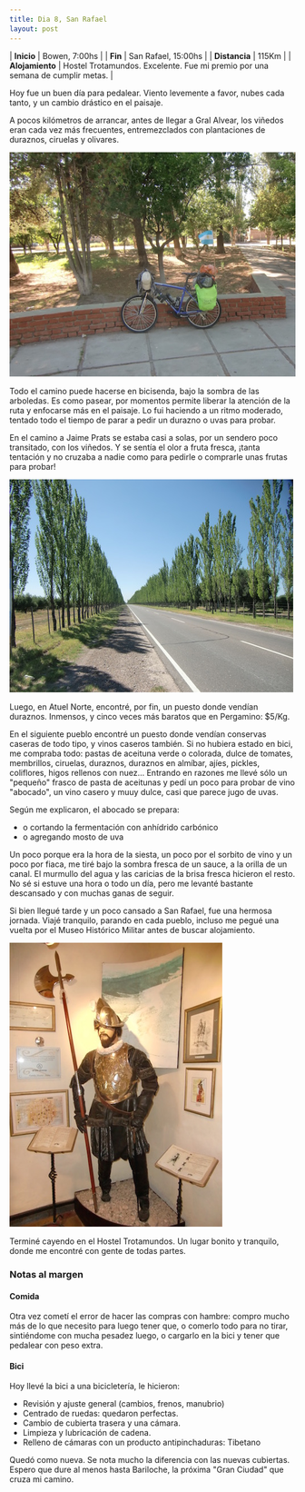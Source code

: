 ```yaml
---
title: Dia 8, San Rafael
layout: post
---
```


| **Inicio**      | Bowen, 7:00hs |
| **Fin**         | San Rafael, 15:00hs |
| **Distancia**   | 115Km |
| **Alojamiento** | Hostel Trotamundos. Excelente. Fue mi premio por una semana de cumplir metas. |

Hoy fue un buen día para pedalear. Viento levemente a favor, nubes cada tanto, y un cambio drástico en el paisaje.

A pocos kilómetros de arrancar, antes de llegar a Gral Alvear, los viñedos eran cada vez más frecuentes, entremezclados con plantaciones de duraznos, ciruelas y olivares.

[![](/images/2015-01-13-san-rafael_0_thumb.jpg)](/images/2015-01-13-san-rafael_0.jpg)

Todo el camino puede hacerse en bicisenda, bajo la sombra de las arboledas. Es como pasear, por momentos permite liberar la atención de la ruta y enfocarse más en el paisaje. Lo fui haciendo a un ritmo moderado, tentado todo el tiempo de parar a pedir un durazno o uvas para probar.

En el camino a Jaime Prats se estaba casi a solas, por un sendero poco transitado, con los viñedos. Y se sentía el olor a fruta fresca, ¡tanta tentación y no cruzaba a nadie como para pedirle o comprarle unas frutas para probar!

[![](/images/2015-01-13-san-rafael_1_thumb.jpg)](/images/2015-01-13-san-rafael_1.jpg)

Luego, en Atuel Norte, encontré, por fin, un puesto donde vendían duraznos. Inmensos, y cinco veces más baratos que en Pergamino: $5/Kg.

En el siguiente pueblo encontré un puesto donde vendían conservas caseras de todo tipo, y vinos caseros también. Si no hubiera estado en bici, me compraba todo: pastas de aceituna verde o colorada, dulce de tomates, membrillos, ciruelas, duraznos, duraznos en almíbar, ajíes, pickles, coliflores, higos rellenos con nuez... Entrando en razones me llevé sólo un "pequeño" frasco de pasta de aceitunas y pedí un poco para probar de vino "abocado", un vino casero y muuy dulce, casi que parece jugo de uvas.

Según me explicaron, el abocado se prepara:

 * o cortando la fermentación con anhídrido carbónico
 * o agregando mosto de uva

Un poco porque era la hora de la siesta, un poco por el sorbito de vino y un poco por fiaca, me tiré bajo la sombra fresca de un sauce, a la orilla de un canal. El murmullo del agua y las caricias de la brisa fresca hicieron el resto. No sé si estuve una hora o todo un día, pero me levanté bastante descansado y con muchas ganas de seguir.

Si bien llegué tarde y un poco cansado a San Rafael, fue una hermosa jornada. Viajé tranquilo, parando en cada pueblo, incluso me pegué una vuelta por el Museo Histórico Militar antes de buscar alojamiento.

[![](/images/2015-01-13-san-rafael_2_thumb.jpg)](/images/2015-01-13-san-rafael_2.jpg)

Terminé cayendo en el Hostel Trotamundos. Un lugar bonito y tranquilo, donde me encontré con gente de todas partes.

### Notas al margen

#### Comida
Otra vez cometí el error de hacer las compras con hambre: compro mucho más de lo que necesito para luego tener que, o comerlo todo para no tirar, sintiéndome con mucha pesadez luego, o cargarlo en la bici y tener que pedalear con peso extra.

#### Bici
Hoy llevé la bici a una bicicletería, le hicieron:

 * Revisión y ajuste general (cambios, frenos, manubrio)
 * Centrado de ruedas: quedaron perfectas.
 * Cambio de cubierta trasera y una cámara.
 * Limpieza y lubricación de cadena.
 * Relleno de cámaras con un producto antipinchaduras: Tibetano

Quedó como nueva. Se nota mucho la diferencia con las nuevas cubiertas. Espero que dure al menos hasta Bariloche, la próxima "Gran Ciudad" que cruza mi camino.